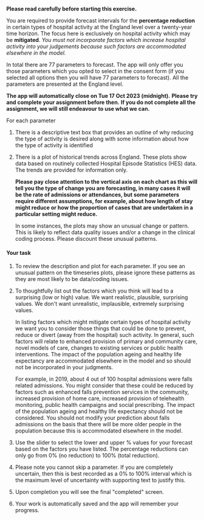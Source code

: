 **Please read carefully before starting this exercise.**

You are required to provide forecast intervals for the **percentage reduction** in certain types of hospital activity at the England level over a twenty-year time horizon.
The focus here is exclusively on hospital activity which may be **mitigated**.
_You must not incorporate factors which increase hospital activity into your judgements because such factors are accommodated elsewhere in the model._

In total there are 77 parameters to forecast.
The app will only offer you those parameters which you opted to select in the consent form (if you selected all options then you will have 77 parameters to forecast).
All the parameters are presented at the England level.

**The app will automatically close on Tue 17 Oct 2023 (midnight).**
**Please try and complete your assignment before then.**
**If you do not complete all the assignment, we will still endeavour to use what we can.**

For each parameter

1) There is a descriptive text box that provides an outline of why reducing the type of activity is desired along with some information about how the type of activity is identified

2) There is a plot of historical trends across England.
These plots show data based on routinely collected Hospital Episode Statistics (HES) data.
The trends are provided for information only.

    **Please pay close attention to the vertical axis on each chart as this will tell you the type of change you are forecasting, in many cases it will be the rate of admissions or attendances, but some parameters require different assumptions, for example, about how length of stay might reduce or how the proportion of cases that are undertaken in a particular setting might reduce.**  <br />

    In some instances, the plots may show an unusual change or pattern.
This is likely to reflect data quality issues and/or a change in the clinical coding process.
Please discount these unusual patterns.

#### Your task

1) To review the description and plot for each parameter.
If you see an unusual pattern on the timeseries plots, please ignore these patterns as they are most likely to be data/coding issues.

2) To thoughtfully list out the factors which you think will lead to a surprising (low or high) value.
We want realistic, plausible, surprising values.
We don't want unrealistic, implausible, extremely surprising values.

    In listing factors which might mitigate certain types of hospital activity we want you to consider those things that could be done to prevent, reduce or divert (away from the hospital) such activity.
In general, such factors will relate to enhanced provision of primary and community care, novel models of care, changes to existing services or public health interventions.
The impact of the population ageing and healthy life expectancy are accommodated elsewhere in the model and so should not be incorporated in your judgments.

    For example, in 2019, about 4 out of 100 hospital admissions were falls related admissions.
You might consider that these could be reduced by factors such as enhanced falls prevention services in the community, increased provision of home care, increased provision of telehealth monitoring, public health campaigns and social prescribing.
The impact of the population ageing and healthy life expectancy should not be considered.
You should not modify your prediction about falls admissions on the basis that there will be more older people in the population because this is accommodated elsewhere in the model.

3) Use the slider to select the lower and upper % values for your forecast based on the factors you have listed.
The percentage reductions can only go from 0% (no reduction) to 100% (total reduction).

4) Please note you cannot skip a parameter.
If you are completely uncertain, then this is best recorded as a 0% to 100% interval which is the maximum level of uncertainty with supporting text to justify this.

5) Upon completion you will see the final "completed" screen.

6) Your work is automatically saved and the app will remember your progress.
